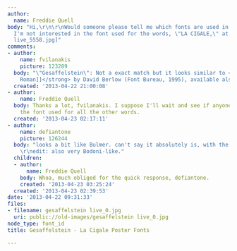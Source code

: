 ```yaml
---
author:
  name: Freddie Quell
body: "Hi,\r\n\r\nWould someone please tell me which fonts are used in this poster?
  I'm not interested in the font used for the words, \"LA CIGALE,\" at the bottom.\r\n\r\n[img:sites/default/files/old-images/gesaffelstein
  live_5558.jpg]"
comments:
- author:
    name: fvilanakis
    picture: 123289
  body: "\"Gesaffelstein\": Not a exact match but it looks similar to <strong>[[http://www.findmyfont.com/index.php/fonts/font-preview?fset=Font-Bureau&ffam=ThrohandRegular%20-%20Roman&fid=6ca997bc12c3771d2aed95c3a2b5e43a&fsize=60&text=Gesaffelstein&fit=1|Throhand
    Roman]]</strong> by David Berlow (Font Bureau, 1995), available also from ITC\r\n"
  created: '2013-04-22 21:00:08'
- author:
    name: Freddie Quell
  body: Thanks a lot, fvilanakis. I suppose I'll wait and see if anyone can identify
    the font used for all the other words.
  created: '2013-04-23 02:17:11'
- author:
    name: defiantone
    picture: 126244
  body: "looks a bit like Bulmer. can't say it absolutely is, with the small type.
    \r\nedit: also very Bodoni-like."
  children:
  - author:
      name: Freddie Quell
    body: Whoa, much obliged for the quick response, defiantone.
    created: '2013-04-23 03:25:24'
  created: '2013-04-23 02:39:53'
date: '2013-04-22 09:31:33'
files:
- filename: gesaffelstein live_0.jpg
  uri: public://old-images/gesaffelstein live_0.jpg
node_type: font_id
title: Gesaffelstein - La Cigale Poster Fonts

---
```

